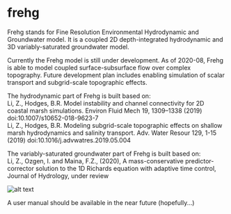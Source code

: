 # frehg
Frehg stands for Fine Resolution Environmental Hydrodynamic and Groundwater model. It is a coupled 2D depth-integrated hydrodynamic and 3D variably-saturated groundwater model.

Currently the Frehg model is still under development. As of 2020-08, Frehg is able to model coupled surface-subsurface flow over complex topography. Future development plan includes enabling simulation of scalar transport and subgrid-scale topographic effects.

The hydrodynamic part of Frehg is built based on:<br />
    Li, Z., Hodges, B.R. Model instability and channel connectivity for 2D coastal marsh simulations. Environ Fluid Mech 19, 1309–1338 (2019) doi:10.1007/s10652-018-9623-7 <br />
    Li, Z., Hodges, B.R. Modeling subgrid-scale topographic effects on shallow marsh hydrodynamics and salinity transport. Adv. Water Resour 129, 1-15 (2019) doi:10.1016/j.advwatres.2019.05.004 <br />

The variably-saturated groundwater part of Frehg is built based on:<br />
    Li, Z., Ozgen, I. and Maina, F.Z., (2020), A mass-conservative predictor-corrector solution to the 1D Richards equation with adaptive time control, Journal of Hydrology, under review <br />
    
![alt text](https://github.com/zLi90/frehg/blob/master/frehg_validation.png)
    
   

A user manual should be available in the near future (hopefully...)
